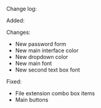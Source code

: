 Change log:

Added:

Changes:

- New password form
- New main interface color
- New dropdown color
- New main font
- New second text box font

Fixed:

- File extension combo box items
- Main buttons